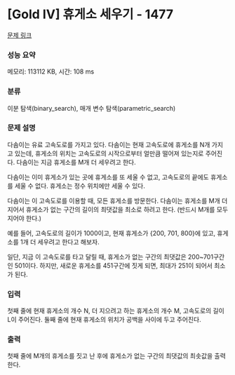 # [Gold IV] 휴게소 세우기 - 1477 

[문제 링크](https://www.acmicpc.net/problem/1477) 

### 성능 요약

메모리: 113112 KB, 시간: 108 ms

### 분류

이분 탐색(binary_search), 매개 변수 탐색(parametric_search)

### 문제 설명

<p>다솜이는 유료 고속도로를 가지고 있다. 다솜이는 현재 고속도로에 휴게소를 N개 가지고 있는데, 휴게소의 위치는 고속도로의 시작으로부터 얼만큼 떨어져 있는지로 주어진다. 다솜이는 지금 휴게소를 M개 더 세우려고 한다.</p>

<p>다솜이는 이미 휴게소가 있는 곳에 휴게소를 또 세울 수 없고, 고속도로의 끝에도 휴게소를 세울 수 없다. 휴게소는 정수 위치에만 세울 수 있다.</p>

<p>다솜이는 이 고속도로를 이용할 때, 모든 휴게소를 방문한다. 다솜이는 휴게소를 M개 더 지어서 휴게소가 없는 구간의 길이의 최댓값을 최소로 하려고 한다. (반드시 M개를 모두 지어야 한다.)</p>

<p>예를 들어, 고속도로의 길이가 1000이고, 현재 휴게소가 {200, 701, 800}에 있고, 휴게소를 1개 더 세우려고 한다고 해보자.</p>

<p>일단, 지금 이 고속도로를 타고 달릴 때, 휴게소가 없는 구간의 최댓값은 200~701구간인 501이다. 하지만, 새로운 휴게소를 451구간에 짓게 되면, 최대가 251이 되어서 최소가 된다.</p>

### 입력 

 <p>첫째 줄에 현재 휴게소의 개수 N, 더 지으려고 하는 휴게소의 개수 M, 고속도로의 길이 L이 주어진다. 둘째 줄에 현재 휴게소의 위치가 공백을 사이에 두고 주어진다.</p>

### 출력 

 <p>첫째 줄에 M개의 휴게소를 짓고 난 후에 휴게소가 없는 구간의 최댓값의 최솟값을 출력한다.</p>


